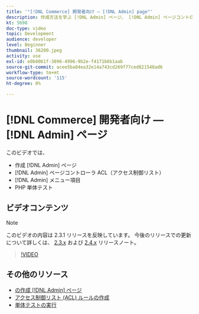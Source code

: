 ```yaml
---
title: '"[!DNL Commerce] 開発者向け — [!DNL Admin] page"'
description: 作成方法を学ぶ [!DNL Admin] ページ、 [!DNL Admin] ページコントローラ ACL（アクセス制御リスト）と単体テストを行います。
kt: 5698
doc-type: video
topic: Development
audience: developer
level: Beginner
thumbnail: 36200.jpeg
activity: use
exl-id: e0b8061f-3896-4996-9b2e-f4171b6b1aab
source-git-commit: acee5ba84ea32e14a743cd269f77ced821548ad6
workflow-type: tm+mt
source-wordcount: '115'
ht-degree: 0%

---
```


# [!DNL Commerce] 開発者向け — [!DNL Admin] ページ

このビデオでは、

- 作成 [!DNL Admin] ページ
- [!DNL Admin] ページコントローラ ACL（アクセス制御リスト）
- [!DNL Admin] メニュー項目
- PHP 単体テスト

## ビデオコンテンツ

>[!NOTE]
>
>このビデオの内容は 2.3.1 リリースを反映しています。 今後のリリースでの更新について詳しくは、 [ 2.3.x](https://devdocs.magento.com/guides/v2.3/release-notes/bk-release-notes.html) および [2.4.x](https://devdocs.magento.com/guides/v2.4/release-notes/bk-release-notes.html) リリースノート。

>[!VIDEO](https://video.tv.adobe.com/v/36200?quality=12&learn=on)

## その他のリソース

- [の作成 [!DNL Admin] ページ](https://devdocs.magento.com/guides/v2.4/ext-best-practices/extension-coding/example-module-adminpage.html)
- [アクセス制御リスト (ACL) ルールの作成](https://devdocs.magento.com/guides/v2.4/ext-best-practices/tutorials/create-access-control-list-rule.html)
- [単体テストの実行](https://devdocs.magento.com/guides/v2.4/test/unit/unit_test_execution.html)
